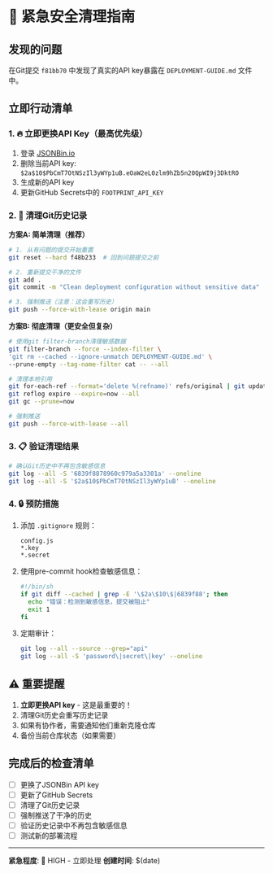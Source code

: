 # 🚨 紧急安全清理指南

## 发现的问题
在Git提交 `f81bb70` 中发现了真实的API key暴露在 `DEPLOYMENT-GUIDE.md` 文件中。

## 立即行动清单

### 1. 🔥 **立即更换API Key（最高优先级）**
1. 登录 [JSONBin.io](https://jsonbin.io/)
2. 删除当前API key: `$2a$10$PbCmT7OtNSzIl3yWYp1uB.eOaW2eL0zlm9hZb5n20QpWI9j3DktRO`
3. 生成新的API key
4. 更新GitHub Secrets中的 `FOOTPRINT_API_KEY`

### 2. 🧹 **清理Git历史记录**

**方案A: 简单清理（推荐）**
```bash
# 1. 从有问题的提交开始重置
git reset --hard f48b233  # 回到问题提交之前

# 2. 重新提交干净的文件
git add .
git commit -m "Clean deployment configuration without sensitive data"

# 3. 强制推送（注意：这会重写历史）
git push --force-with-lease origin main
```

**方案B: 彻底清理（更安全但复杂）**
```bash
# 使用git filter-branch清理敏感数据
git filter-branch --force --index-filter \
'git rm --cached --ignore-unmatch DEPLOYMENT-GUIDE.md' \
--prune-empty --tag-name-filter cat -- --all

# 清理本地引用
git for-each-ref --format='delete %(refname)' refs/original | git update-ref --stdin
git reflog expire --expire=now --all
git gc --prune=now

# 强制推送
git push --force-with-lease --all
```

### 3. 📋 **验证清理结果**
```bash
# 确认Git历史中不再包含敏感信息
git log --all -S '6839f8878960c979a5a3301a' --oneline
git log --all -S '$2a$10$PbCmT7OtNSzIl3yWYp1uB' --oneline
```

### 4. 🔒 **预防措施**
1. 添加 `.gitignore` 规则：
   ```
   config.js
   *.key
   *.secret
   ```

2. 使用pre-commit hook检查敏感信息：
   ```bash
   #!/bin/sh
   if git diff --cached | grep -E '\$2a\$10\$|6839f88'; then
     echo "错误：检测到敏感信息，提交被阻止"
     exit 1
   fi
   ```

3. 定期审计：
   ```bash
   git log --all --source --grep="api"
   git log --all -S 'password\|secret\|key' --oneline
   ```

## ⚠️ 重要提醒

1. **立即更换API key** - 这是最重要的！
2. 清理Git历史会重写历史记录
3. 如果有协作者，需要通知他们重新克隆仓库
4. 备份当前仓库状态（如果需要）

## 完成后的检查清单

- [ ] 更换了JSONBin API key
- [ ] 更新了GitHub Secrets
- [ ] 清理了Git历史记录
- [ ] 强制推送了干净的历史
- [ ] 验证历史记录中不再包含敏感信息
- [ ] 测试新的部署流程

---
**紧急程度**: 🔴 HIGH - 立即处理
**创建时间**: $(date) 